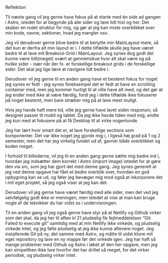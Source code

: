 Reflektion

Til næste gang vil jeg gerne have fokus på at starte med én side ad gangen i Astro, istedet for at begynde på alle sider og lave lidt hist og her. Det skaber en rodet struktur for mig, og gør at jeg kan miste overblikket over min kode, navne, sektioner, hvad jeg mangler osv.

Jeg vil derudover gerne blive bedre til at benytte min MainLayout mere, så det kun er derfra alt min layout er i. I dette tilfælde skulle jeg have været bedre til at lave mit Breakout-Grid i MainLayout. Jeg synes dog godt det kunne være lidt(meget) svært at gennemskue hvor alt skal være og på hvilke sider - især når der fx. er forskellige breakout grids i de forskellige sider. Det skal jeg lige lære at navigere lidt bedre i.

Derudover vil jeg gerne til en anden gang have et bestemt fokus for noget jeg synes er fedt - jeg synes foreksempel det er fedt at have en scrolling container med, men jeg kommer hurtigt til at ville have alt med, og det gør at jeg ender med ikke at være færdig, fordi jeg i dette tilfælde ikke fokuserer på noget bestemt, men bare stræber mig på at lave mest muligt.

Hvis jeg havde haft mere tid, ville jeg gerne have lavet siden responsiv, så designet passer til mobil og tablet. Da jeg ikke havde tiden med mig, endte jeg kun med at fokusere på at få Desktop til at virke nogenlunde.

Jeg har lært hvor smart det er, at lave forskellige sections som komponenter. Det var ikke noget jeg gjorde mig i, i ligeså høj grad på 1 og 2 semester, men det har jeg virkelig fundet ud af, gavner både overblikket og koden meget.

I forhold til billederne, vil jeg til en anden gang gerne sætte mig bedre ind i, hvordan jeg indsætter dem korrekt i Astro (import image) istedet for at gøre den via src, som jeg har gjort det med denne gang. Jeg synes generelt at jeg ved denne opgave har fået et bedre overblik over, hvordan en god opbygning kan se ud, og føler jeg bevæger mig mod også at inkorporere det i mit eget projekt, så jeg også viser at jeg kan det.

Derudover vil jeg gerne have været færdig med alle sider, men det ved jeg selvfølgelig godt ikke er meningen, men istedet at vise at man kan bruge nogle af de teknikker du har vidst os i undervisningen.

Til en anden gang vil jeg også gerne have styr på at Netlify og Github virker som det skal, da jeg her til aften kl 21 pludselig fik fejlmeddelelsen “Git: Failed to execute git” samtidig med at min Netlify ikke virkede, og pludselig virkede intet, og jeg følte pludselig at jeg ikke kunne aflevere noget. Jeg installerede Git på ny, det samme med Astro, og måtte til sidst klone mit eget repository og lave en ny mappe før det virkede igen. Jeg har haft så mange problemer med Github og Astro i løbet af den her opgave, men jeg kan simpelthen ikke lure hvorfor det har drillet så meget, for det virker periodisk, og pludselig virker intet.
